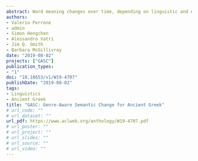 ```yaml
---
abstract: Word meaning changes over time, depending on linguistic and extra-linguistic factors. Associating a word's correct meaning in its historical context is a central challenge in diachronic research, and is relevant to a range of NLP tasks, including information retrieval and semantic search in historical texts. Bayesian models for semantic change have emerged as a powerful tool to address this challenge, providing explicit and interpretable representations of semantic change phenomena. However, while corpora typically come with rich metadata, existing models are limited by their inability to exploit contextual information (such as text genre) beyond the document time-stamp. This is particularly critical in the case of ancient languages, where lack of data and long diachronic span make it harder to draw a clear distinction between polysemy (the fact that a word has several senses) and semantic change (the process of acquiring, losing, or changing senses), and current systems perform poorly on these languages. We develop GASC, a dynamic semantic change model that leverages categorical metadata about the texts' genre to boost inference and uncover the evolution of meanings in Ancient Greek corpora. In a new evaluation framework, our model achieves improved predictive performance compared to the state of the art. 
authors:
- Valerio Perrone
- admin
- Simon Hengchen
- Alessandro Vatri
- Jim Q. Smith
- Barbara McGillivray
date: "2019-08-02"
projects: ["GASC"]
publication_types:
- "1"
doi: "10.18653/v1/W19-4707"
publishDate: "2019-08-02"
tags:
- Linguistics
- Ancient Greek
title: "GASC: Genre-Aware Semantic Change for Ancient Greek"
# url_code: ""
# url_dataset: ""
url_pdf: https://www.aclweb.org/anthology/W19-4707.pdf
# url_poster: ""
# url_project: ""
# url_slides: ""
# url_source: ""
# url_video: ""
---
```

